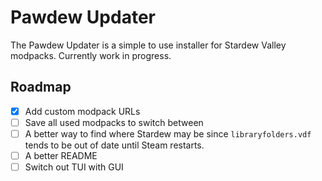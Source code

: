 # Pawdew Updater

The Pawdew Updater is a simple to use installer for Stardew Valley modpacks. Currently work in progress.

## Roadmap

- [x] Add custom modpack URLs
- [ ] Save all used modpacks to switch between
- [ ] A better way to find where Stardew may be since `libraryfolders.vdf` tends to be out of date until Steam restarts.
- [ ] A better README
- [ ] Switch out TUI with GUI
